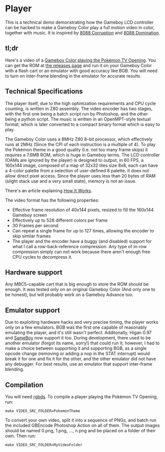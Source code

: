 # Player

This is a technical demo demonstrating how the Gameboy LCD controller can be hacked to make a Gameboy Color play a full motion video in color, together with music. It is inspired by [8088 Corruption](http://www.youtube.com/watch?v=H1p1im_2uf4) and [8088 Domination](http://www.youtube.com/watch?v=MWdG413nNkI).

## tl;dr
Here's a video of a [Gameboy Color playing the Pokémon TV Opening](http://www.youtube.com/watch?v=c5HfmaDCVsY). You can get the ROM at [the releases page](https://github.com/LIJI32/GBVideoPlayer/releases) and run it on your Gameboy Color with a flash cart or an emulator with good accuracy like BGB. You will need to turn on inter-frame blending in the emulator for accurate results.

## Technical Specifications
The player itself, due to the high optimization requirements and CPU cycle counting, is written in Z80 assembly. The video encoder has two stages, with the first one being a batch script run by Photoshop, and the other being a python script. The music is written in an OpenMPT-style textual format, which is later converted to a compact binary format which is easy to play.

The Gameboy Color uses a 8MHz Z80 8-bit processor, which effectively runs at 2MHz (Since the CPI of each instruction is a multiple of 4). To play the Pokémon theme in a good quality (I.e. not too many frame skips) it requires a 7.6MB ROM, which is huge in Gameboy terms. The LCD controller (OAMs are ignored by the player) is designed to output, in 60 FPS, a 160x144 image, composed of a map of 32x32 tiles size 8x8, each can have a 4-color palette from a selection of user-defined 8 palette. It does not allow direct pixel access. Since the player uses less than 20 bytes of RAM (slight stack use and a very small state), memory is not an issue.

There's an article explaining [How It Works](How%20It%20Works.md).

The video format has the following properties:

 * Effective frame resolution of 40x144 pixels, resized to fill the 160x144 Gameboy screen
 * Effectively up to 528 different colors per frame
 * 30 Frames per second
 * Can repeat a single frame for up to 127 times, allowing the encoder to skip similar frames
 * The player and the encoder have a buggy (and disabled) support for what I call a row-back-reference compression. Any type of in-row compression simply can not work because there aren't enough free CPU cycles to decompress it.

## Hardware support
Any MBC5-capable cart that is big enough to store the ROM should be enough. It was tested only on an original Gameboy Color (And only one to be honest), but will probably work on a Gameboy Advance too.

## Emulator support
Due to exploiting hardware hacks and very precise timing, the player works only on a few emulators. BGB was the first one capable of reasonably emulating the player, and it's still wasn't perfect. Additonally, Higan 0.97 and [SameBoy](https://github.com/LIJI32/SameBoy) now support it too. During development, there used to be another emulator (forgot its name, sorry!) that could run it; however, I had to make a choice between supporting it and supporting BGB, as a single opcode change (removing or adding a nop in the STAT interrupt) would break it for one and fix it for the other, and the other emulator did not have any debugger. For best results, use an emulator that support inter-frame blending.

## Compilation
You will need [rgbds](https://github.com/bentley/rgbds/releases/). To compile a player playing the Pokémon TV Opening, run:

    make VIDEO_SRC_FOLDER=PokemonTheme

To convert your own video, split it into a sequence of PNGs, and batch run the included GBEncode Photoshop Action on all of them. The output images should be named 0.png, 1.png, ..., n.png and be placed on a folder of their own. Then run:

    make VIDEO_SRC_FOLDER=MyVideoFolder
